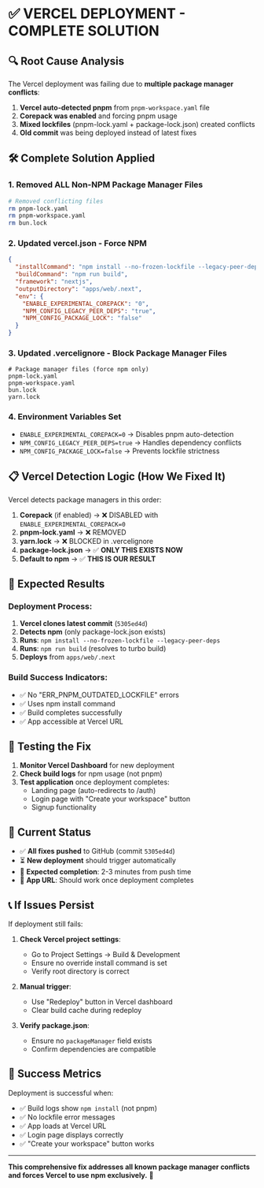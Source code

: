 # ✅ VERCEL DEPLOYMENT - COMPLETE SOLUTION

## 🔍 Root Cause Analysis

The Vercel deployment was failing due to **multiple package manager conflicts**:

1. **Vercel auto-detected pnpm** from `pnpm-workspace.yaml` file
2. **Corepack was enabled** and forcing pnpm usage
3. **Mixed lockfiles** (pnpm-lock.yaml + package-lock.json) created conflicts
4. **Old commit** was being deployed instead of latest fixes

## 🛠️ Complete Solution Applied

### 1. Removed ALL Non-NPM Package Manager Files
```bash
# Removed conflicting files
rm pnpm-lock.yaml
rm pnpm-workspace.yaml  
rm bun.lock
```

### 2. Updated vercel.json - Force NPM
```json
{
  "installCommand": "npm install --no-frozen-lockfile --legacy-peer-deps",
  "buildCommand": "npm run build",
  "framework": "nextjs",
  "outputDirectory": "apps/web/.next",
  "env": {
    "ENABLE_EXPERIMENTAL_COREPACK": "0",
    "NPM_CONFIG_LEGACY_PEER_DEPS": "true",
    "NPM_CONFIG_PACKAGE_LOCK": "false"
  }
}
```

### 3. Updated .vercelignore - Block Package Manager Files
```
# Package manager files (force npm only)
pnpm-lock.yaml
pnpm-workspace.yaml
bun.lock
yarn.lock
```

### 4. Environment Variables Set
- `ENABLE_EXPERIMENTAL_COREPACK=0` → Disables pnpm auto-detection
- `NPM_CONFIG_LEGACY_PEER_DEPS=true` → Handles dependency conflicts
- `NPM_CONFIG_PACKAGE_LOCK=false` → Prevents lockfile strictness

## 📋 Vercel Detection Logic (How We Fixed It)

Vercel detects package managers in this order:
1. **Corepack** (if enabled) → ❌ DISABLED with `ENABLE_EXPERIMENTAL_COREPACK=0`
2. **pnpm-lock.yaml** → ❌ REMOVED 
3. **yarn.lock** → ❌ BLOCKED in .vercelignore
4. **package-lock.json** → ✅ **ONLY THIS EXISTS NOW**
5. **Default to npm** → ✅ **THIS IS OUR RESULT**

## 🎯 Expected Results

### Deployment Process:
1. **Vercel clones latest commit** (`5305ed4d`)
2. **Detects npm** (only package-lock.json exists)
3. **Runs**: `npm install --no-frozen-lockfile --legacy-peer-deps`
4. **Runs**: `npm run build` (resolves to turbo build)
5. **Deploys** from `apps/web/.next`

### Build Success Indicators:
- ✅ No "ERR_PNPM_OUTDATED_LOCKFILE" errors
- ✅ Uses npm install command
- ✅ Build completes successfully
- ✅ App accessible at Vercel URL

## 🧪 Testing the Fix

1. **Monitor Vercel Dashboard** for new deployment
2. **Check build logs** for npm usage (not pnpm)
3. **Test application** once deployment completes:
   - Landing page (auto-redirects to /auth)
   - Login page with "Create your workspace" button
   - Signup functionality

## 🔄 Current Status

- ✅ **All fixes pushed** to GitHub (commit `5305ed4d`)
- ⏳ **New deployment** should trigger automatically
- 🎯 **Expected completion**: 2-3 minutes from push time
- 🚀 **App URL**: Should work once deployment completes

## 📞 If Issues Persist

If deployment still fails:

1. **Check Vercel project settings**:
   - Go to Project Settings → Build & Development
   - Ensure no override install command is set
   - Verify root directory is correct

2. **Manual trigger**:
   - Use "Redeploy" button in Vercel dashboard
   - Clear build cache during redeploy

3. **Verify package.json**:
   - Ensure no `packageManager` field exists
   - Confirm dependencies are compatible

## 🎉 Success Metrics

Deployment is successful when:
- ✅ Build logs show `npm install` (not pnpm)
- ✅ No lockfile error messages
- ✅ App loads at Vercel URL
- ✅ Login page displays correctly
- ✅ "Create your workspace" button works

---

**This comprehensive fix addresses all known package manager conflicts and forces Vercel to use npm exclusively.** 🚀
